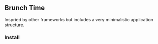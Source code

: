## Brunch Time

Inspried by other frameworks but includes a very minimalistic application structure.

### Install


